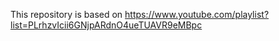 This repository is based on https://www.youtube.com/playlist?list=PLrhzvIcii6GNjpARdnO4ueTUAVR9eMBpc 
